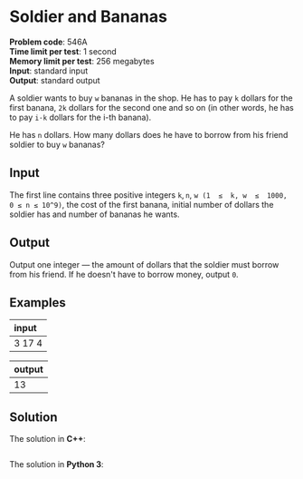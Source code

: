 # Soldier and Bananas
**Problem code**: 546A  
**Time limit per test**: 1 second  
**Memory limit per test**: 256 megabytes  
**Input**: standard input  
**Output**: standard output  

A soldier wants to buy `w` bananas in the shop. He has to pay `k` dollars for the first banana, `2k` dollars for the second one and so on (in other words, he has to pay `i·k` dollars for the i-th banana).

He has `n` dollars. How many dollars does he have to borrow from his friend soldier to buy `w` bananas?

## Input
The first line contains three positive integers `k`, `n`, `w (1  ≤  k, w  ≤  1000, 0 ≤ n ≤ 10^9)`, the cost of the first banana, initial number of dollars the soldier has and number of bananas he wants.

## Output
Output one integer — the amount of dollars that the soldier must borrow from his friend. If he doesn't have to borrow money, output `0`.

## Examples
| input |
| :--- |
| 3 17 4 |

| output |
| :--- |
| 13 |

## Solution
The solution in **C++**:
```cpp

```

The solution in **Python 3**:
```python

```
